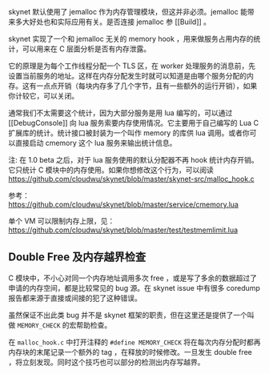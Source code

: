 skynet 默认使用了 jemalloc 作为内存管理模块，但这并非必须。jemalloc 能带来多大好处也和实际应用有关。是否连接 jemalloc 参 [[Build]] 。

skynet 实现了一个和 jemalloc 无关的 memory hook ，用来做服务占用内存的统计，可以用来在 C 层面分析是否有内存泄露。

它的原理是为每个工作线程分配一个 TLS 区，在 worker 处理服务的消息前，先设置当前服务的地址。这样在内存分配发生时就可以知道是由哪个服务分配的内存。这有一点点开销（每块内存多了几个字节，且有一些额外的运行开销），如果你计较它，可以关闭。

通常我们不太需要这个统计，因为大部分服务是用 lua 编写的，可以通过 [[DebugConsole]] 向 lua 服务索要内存使用情况。它主要用于自己编写的 Lua C 扩展库的统计。统计接口被封装为一个叫作 memory 的库供 lua 调用。或者你可以直接启动 cmemory 这个 lua 服务来输出统计信息。

注: 在 1.0 beta 之后，对于 lua 服务使用的默认分配器不再 hook 统计内存开销。它只统计 C 模块中的内存使用。如果你想修改这个行为，可以阅读 https://github.com/cloudwu/skynet/blob/master/skynet-src/malloc_hook.c

参考： https://github.com/cloudwu/skynet/blob/master/service/cmemory.lua

单个 VM 可以限制内存上限，见：https://github.com/cloudwu/skynet/blob/master/test/testmemlimit.lua

## Double Free 及内存越界检查

C 模块中，不小心对同一个内存地址调用多次 free ，或是写了多余的数据超过了申请的内存空间，都是比较常见的 bug 源。在 skynet issue 中有很多 coredump 报告都来源于直接或间接的犯了这种错误。

虽然保证不出此类 bug 并不是 skynet 框架的职责，但在这里还是提供了一个叫做 `MEMORY_CHECK` 的宏帮助检查。

在 `malloc_hook.c` 中打开注释的 `#define MEMORY_CHECK` 将在每次内存分配时都再内存块的末尾记录一个额外的 tag ，在释放的时候修改。一旦发生 double free ，将立刻发现。同时这个技巧也可以部分的检测出内存写越界。
